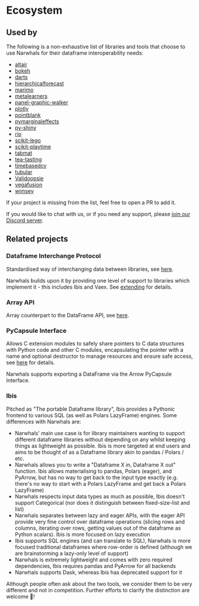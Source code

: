 # Ecosystem

## Used by

The following is a non-exhaustive list of libraries and tools that choose to use Narwhals
for their dataframe interoperability needs:

* [altair](https://github.com/vega/altair/)
* [bokeh](https://github.com/bokeh/bokeh)
* [darts](https://github.com/unit8co/darts)
* [hierarchicalforecast](https://github.com/Nixtla/hierarchicalforecast)
* [marimo](https://github.com/marimo-team/marimo)
* [metalearners](https://github.com/Quantco/metalearners)
* [panel-graphic-walker](https://github.com/panel-extensions/panel-graphic-walker)
* [plotly](https://github.com/plotly/plotly.py)
* [pointblank](https://github.com/posit-dev/pointblank)
* [pymarginaleffects](https://github.com/vincentarelbundock/pymarginaleffects)
* [py-shiny](https://github.com/posit-dev/py-shiny)
* [rio](https://github.com/rio-labs/rio)
* [scikit-lego](https://github.com/koaning/scikit-lego)
* [scikit-playtime](https://github.com/koaning/scikit-playtime)
* [tabmat](https://github.com/Quantco/tabmat)
* [tea-tasting](https://github.com/e10v/tea-tasting)
* [timebasedcv](https://github.com/FBruzzesi/timebasedcv)
* [tubular](https://github.com/lvgig/tubular)
* [Validoopsie](https://github.com/akmalsoliev/Validoopsie)
* [vegafusion](https://github.com/vega/vegafusion)
* [wimsey](https://github.com/benrutter/wimsey)

If your project is missing from the list, feel free to open a PR to add it.

If you would like to chat with us, or if you need any support, please [join our Discord server](https://discord.gg/V3PqtB4VA4).

## Related projects

### Dataframe Interchange Protocol

Standardised way of interchanging data between libraries, see
[here](https://data-apis.org/dataframe-protocol/latest/index.html).

Narwhals builds upon it by providing one level of support to libraries which implement it -
this includes Ibis and Vaex. See [extending](extending.md) for details.

### Array API

Array counterpart to the DataFrame API, see [here](https://data-apis.org/array-api/2022.12/index.html).

### PyCapsule Interface

Allows C extension modules to safely share pointers to C data structures with Python code
and other C modules, encapsulating the pointer with a name and optional destructor to
manage resources and ensure safe access,
see [here](https://arrow.apache.org/docs/format/CDataInterface/PyCapsuleInterface.html) for details.

Narwhals supports exporting a DataFrame via the Arrow PyCapsule Interface.

### Ibis

Pitched as "The portable Dataframe library", Ibis provides a Pythonic frontend
to various SQL (as well as Polars LazyFrame) engines. Some differences with Narwhals are:

* Narwhals' main use case is for library maintainers wanting to support
  different dataframe libraries without depending on any whilst keeping
  things as lightweight as possible. Ibis is more targeted at end users
  and aims to be thought of as a Dataframe library akin to
  pandas / Polars / etc.
* Narwhals allows you to write a "Dataframe X in, Dataframe X out" function.
  Ibis allows materialising to pandas, Polars (eager), and PyArrow, but has
  no way to get back to the input type exactly (e.g. there's no way to
  start with a Polars LazyFrame and get back a Polars LazyFrame)
* Narwhals respects input data types as much as possible, Ibis doesn't
  support Categorical (nor does it distinguish between fixed-size-list and
  list)
* Narwhals separates between lazy and eager APIs, with the eager API
  provide very fine control over dataframe operations (slicing rows and
  columns, iterating over rows, getting values out of the dataframe as
  Python scalars). Ibis is more focused on lazy execution
* Ibis supports SQL engines (and can translate to SQL),
  Narwhals is more focused traditional dataframes where row-order is defined
  (although we are brainstorming a lazy-only level of support)
* Narwhals is extremely lightweight and comes with zero required dependencies,
  Ibis requires pandas and PyArrow for all backends
* Narwhals supports Dask, whereas Ibis has deprecated support for it

Although people often ask about the two tools, we consider them to be
very different and not in competition. Further efforts to clarify the
distinction are welcome 🙏!
